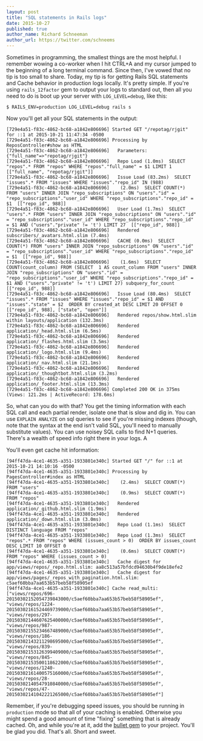 ```yaml
---
layout: post
title: "SQL statements in Rails logs"
date: 2015-10-27
published: true
author_name: Richard Schneeman
author_url: https://twitter.com/schneems
---
```


Sometimes in programming, the smallest things are the most helpful. I remember wowing a co-worker when I hit CTRL+A and my cursor jumped to the beginning of a long terminal command. Since then, I've vowed that no tip is too small to share. Today, my tip is for getting Rails SQL statements and Cache behavior in production logs locally. It's pretty simple. If you're using `rails_12factor` gem to output your logs to standard out, then all you need to do is boot up your server with `LOG_LEVEL=debug`, like this:

```
$ RAILS_ENV=production LOG_LEVEL=debug rails s
```

Now you'll get all your SQL statements in the output:

```
[729e4a51-f83c-4862-bc68-a1842e806696] Started GET "/repotag/rjgit" for ::1 at 2015-10-21 11:47:34 -0500
[729e4a51-f83c-4862-bc68-a1842e806696] Processing by ReposController#show as HTML
[729e4a51-f83c-4862-bc68-a1842e806696]   Parameters: {"full_name"=>"repotag/rjgit"}
[729e4a51-f83c-4862-bc68-a1842e806696]   Repo Load (1.0ms)  SELECT  "repos".* FROM "repos" WHERE "repos"."full_name" = $1 LIMIT 1  [["full_name", "repotag/rjgit"]]
[729e4a51-f83c-4862-bc68-a1842e806696]   Issue Load (83.2ms)  SELECT "issues".* FROM "issues" WHERE "issues"."repo_id" IN (988)
[729e4a51-f83c-4862-bc68-a1842e806696]    (2.0ms)  SELECT COUNT(*) FROM "users" INNER JOIN "repo_subscriptions" ON "users"."id" = "repo_subscriptions"."user_id" WHERE "repo_subscriptions"."repo_id" = $1  [["repo_id", 988]]
[729e4a51-f83c-4862-bc68-a1842e806696]   User Load (1.7ms)  SELECT  "users".* FROM "users" INNER JOIN "repo_subscriptions" ON "users"."id" = "repo_subscriptions"."user_id" WHERE "repo_subscriptions"."repo_id" = $1 AND ("users"."private" != 't') LIMIT 27  [["repo_id", 988]]
[729e4a51-f83c-4862-bc68-a1842e806696]   Rendered subscribers/_avatars.html.slim (7.4ms)
[729e4a51-f83c-4862-bc68-a1842e806696]   CACHE (0.0ms)  SELECT COUNT(*) FROM "users" INNER JOIN "repo_subscriptions" ON "users"."id" = "repo_subscriptions"."user_id" WHERE "repo_subscriptions"."repo_id" = $1  [["repo_id", 988]]
[729e4a51-f83c-4862-bc68-a1842e806696]    (1.6ms)  SELECT COUNT(count_column) FROM (SELECT  1 AS count_column FROM "users" INNER JOIN "repo_subscriptions" ON "users"."id" = "repo_subscriptions"."user_id" WHERE "repo_subscriptions"."repo_id" = $1 AND ("users"."private" != 't') LIMIT 27) subquery_for_count  [["repo_id", 988]]
[729e4a51-f83c-4862-bc68-a1842e806696]   Issue Load (80.4ms)  SELECT  "issues".* FROM "issues" WHERE "issues"."repo_id" = $1 AND "issues"."state" = $2  ORDER BY created_at DESC LIMIT 20 OFFSET 0  [["repo_id", 988], ["state", "open"]]
[729e4a51-f83c-4862-bc68-a1842e806696]   Rendered repos/show.html.slim within layouts/application (132.3ms)
[729e4a51-f83c-4862-bc68-a1842e806696]   Rendered application/_head.html.slim (6.5ms)
[729e4a51-f83c-4862-bc68-a1842e806696]   Rendered application/_flashes.html.slim (3.5ms)
[729e4a51-f83c-4862-bc68-a1842e806696]   Rendered application/_logo.html.slim (9.4ms)
[729e4a51-f83c-4862-bc68-a1842e806696]   Rendered application/_nav.html.slim (21.1ms)
[729e4a51-f83c-4862-bc68-a1842e806696]   Rendered application/_thoughtbot.html.slim (3.2ms)
[729e4a51-f83c-4862-bc68-a1842e806696]   Rendered application/_footer.html.slim (13.3ms)
[729e4a51-f83c-4862-bc68-a1842e806696] Completed 200 OK in 375ms (Views: 121.2ms | ActiveRecord: 178.6ms)
```

So, what can you do with that? You get the timing information with each SQL call and each partial render, isolate one that is slow and dig in. You can use `EXPLAIN ANALYZE` on sql queries to see if you're missing indexes (though, note that the syntax at the end isn't valid SQL, you'll need to manually substitute values). You can use noisey SQL calls to find N+1 queries. There's a wealth of speed info right there in your logs. A

You'll even get cache hit information:

```
[94ff47da-4ce1-4635-a351-1933801e340c] Started GET "/" for ::1 at 2015-10-21 14:10:16 -0500
[94ff47da-4ce1-4635-a351-1933801e340c] Processing by PagesController#index as HTML
[94ff47da-4ce1-4635-a351-1933801e340c]    (2.4ms)  SELECT COUNT(*) FROM "users"
[94ff47da-4ce1-4635-a351-1933801e340c]    (0.9ms)  SELECT COUNT(*) FROM "repos"
[94ff47da-4ce1-4635-a351-1933801e340c]   Rendered application/_github.html.slim (1.9ms)
[94ff47da-4ce1-4635-a351-1933801e340c]   Rendered application/_down.html.slim (3.0ms)
[94ff47da-4ce1-4635-a351-1933801e340c]   Repo Load (1.1ms)  SELECT DISTINCT language FROM "repos"
[94ff47da-4ce1-4635-a351-1933801e340c]   Repo Load (1.3ms)  SELECT  "repos".* FROM "repos" WHERE (issues_count > 0)  ORDER BY issues_count DESC LIMIT 10 OFFSET 0
[94ff47da-4ce1-4635-a351-1933801e340c]    (0.6ms)  SELECT COUNT(*) FROM "repos" WHERE (issues_count > 0)
[94ff47da-4ce1-4635-a351-1933801e340c]   Cache digest for app/views/repos/_repo.html.slim: aa8c513a57bfdcd94630b4f9de18efe2
[94ff47da-4ce1-4635-a351-1933801e340c]   Cache digest for app/views/pages/_repos_with_pagination.html.slim: c5aef60bba7aa653b57beb58f58905ef
[94ff47da-4ce1-4635-a351-1933801e340c] Cache read_multi: ["views/repos/696-20150302152054739843000/c5aef60bba7aa653b57beb58f58905ef", "views/repos/1224-20150302161524469739000/c5aef60bba7aa653b57beb58f58905ef", "views/repos/297-20150302144607625400000/c5aef60bba7aa653b57beb58f58905ef", "views/repos/987-20150302155234667489000/c5aef60bba7aa653b57beb58f58905ef", "views/repos/186-20150302143211298695000/c5aef60bba7aa653b57beb58f58905ef", "views/repos/839-20150302153126399409000/c5aef60bba7aa653b57beb58f58905ef", "views/repos/845-20150302153500118622000/c5aef60bba7aa653b57beb58f58905ef", "views/repos/1240-20150302161400575160000/c5aef60bba7aa653b57beb58f58905ef", "views/repos/28-20150302140547910840000/c5aef60bba7aa653b57beb58f58905ef", "views/repos/47-20150302141042221265000/c5aef60bba7aa653b57beb58f58905ef"]
```

Remember, if you're debugging speed issues, you should be running in `production` mode so that all of your caching is enabled. Otherwise you might spend a good amount of time "fixing" something that is already cached. Oh, and while you're at it, add the [bullet gem](https://github.com/flyerhzm/bullet) to your project. You'll be glad you did. That's all. Short and sweet.
